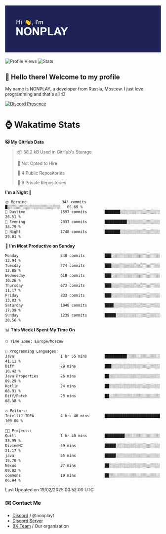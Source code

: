 ![Discord Presence](./header.png)
<br></br>
![Profile Views](https://komarev.com/ghpvc/?username=NONPLAYT&color=blue&style=for-the-badge)
![Stats](https://img.shields.io/badge/0%25-OPTIMIZED-orange?style=for-the-badge)


## :wave: Hello there! Welcome to my profile

My name is NONPLAY, a developer from Russia, Moscow. I just love programming and that's all :D

[![Discord Presence](https://lanyard.cnrad.dev/api/597087584090587177?showDisplayName=true)](https://discord.com/users/597087584090587177) 

# ⌚ Wakatime Stats

<!--START_SECTION:waka-->
**🐱 My GitHub Data** 

> 📦 58.2 kB Used in GitHub's Storage 
 > 
> 🚫 Not Opted to Hire
 > 
> 📜 4 Public Repositories 
 > 
> 🔑 9 Private Repositories 
 > 
**I'm a Night 🦉** 

```text
🌞 Morning                343 commits         █░░░░░░░░░░░░░░░░░░░░░░░░   05.69 % 
🌆 Daytime                1597 commits        ███████░░░░░░░░░░░░░░░░░░   26.51 % 
🌃 Evening                2337 commits        ██████████░░░░░░░░░░░░░░░   38.79 % 
🌙 Night                  1748 commits        ███████░░░░░░░░░░░░░░░░░░   29.01 % 
```
📅 **I'm Most Productive on Sunday** 

```text
Monday                   840 commits         ███░░░░░░░░░░░░░░░░░░░░░░   13.94 % 
Tuesday                  774 commits         ███░░░░░░░░░░░░░░░░░░░░░░   12.85 % 
Wednesday                618 commits         ███░░░░░░░░░░░░░░░░░░░░░░   10.26 % 
Thursday                 673 commits         ███░░░░░░░░░░░░░░░░░░░░░░   11.17 % 
Friday                   833 commits         ███░░░░░░░░░░░░░░░░░░░░░░   13.83 % 
Saturday                 1048 commits        ████░░░░░░░░░░░░░░░░░░░░░   17.39 % 
Sunday                   1239 commits        █████░░░░░░░░░░░░░░░░░░░░   20.56 % 
```


📊 **This Week I Spent My Time On** 

```text
🕑︎ Time Zone: Europe/Moscow

💬 Programming Languages: 
Java                     1 hr 55 mins        ██████████░░░░░░░░░░░░░░░   41.11 % 
Diff                     29 mins             ███░░░░░░░░░░░░░░░░░░░░░░   10.42 % 
Java Properties          26 mins             ██░░░░░░░░░░░░░░░░░░░░░░░   09.29 % 
Kotlin                   24 mins             ██░░░░░░░░░░░░░░░░░░░░░░░   08.91 % 
Diff/Patch               23 mins             ██░░░░░░░░░░░░░░░░░░░░░░░   08.38 % 

🔥 Editors: 
IntelliJ IDEA            4 hrs 40 mins       █████████████████████████   100.00 % 

🐱‍💻 Projects: 
Quill                    1 hr 40 mins        █████████░░░░░░░░░░░░░░░░   35.95 % 
DivineMC                 59 mins             █████░░░░░░░░░░░░░░░░░░░░   21.17 % 
java                     55 mins             █████░░░░░░░░░░░░░░░░░░░░   19.70 % 
Nexus                    27 mins             ██░░░░░░░░░░░░░░░░░░░░░░░   09.82 % 
commons                  19 mins             ██░░░░░░░░░░░░░░░░░░░░░░░   06.94 % 
```


 Last Updated on 19/02/2025 00:52:00 UTC
<!--END_SECTION:waka-->

### ✉️ Contact Me

- [Discord](https://discord.com/users/597087584090587177) / @nonplayt
- [Discord Server](https://discord.gg/p7cxhw7E2M)
- [BX Team](https://github.com/BX-Team) / Our organization
